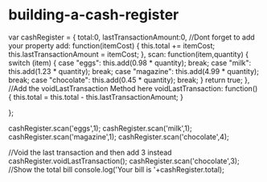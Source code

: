 # building-a-cash-register
var cashRegister = {
    total:0,
    lastTransactionAmount:0,
    //Dont forget to add your property
    add: function(itemCost) {
        this.total +=  itemCost;
        this.lastTransactionAmount = itemCost;
    },
    scan: function(item,quantity) {
        switch (item) {
        case "eggs": this.add(0.98 * quantity); break;
        case "milk": this.add(1.23 * quantity); break;
        case "magazine": this.add(4.99 * quantity); break;
        case "chocolate": this.add(0.45 * quantity); break;
        }
        return true;
    },
    //Add the voidLastTransaction Method here
    voidLastTransaction: function() {
        this.total = this.total - this.lastTransactionAmount;
    }
    
};

cashRegister.scan('eggs',1);
cashRegister.scan('milk',1);
cashRegister.scan('magazine',1);
cashRegister.scan('chocolate',4);

//Void the last transaction and then add 3 instead
cashRegister.voidLastTransaction();
cashRegister.scan('chocolate',3);
//Show the total bill
console.log('Your bill is '+cashRegister.total);

